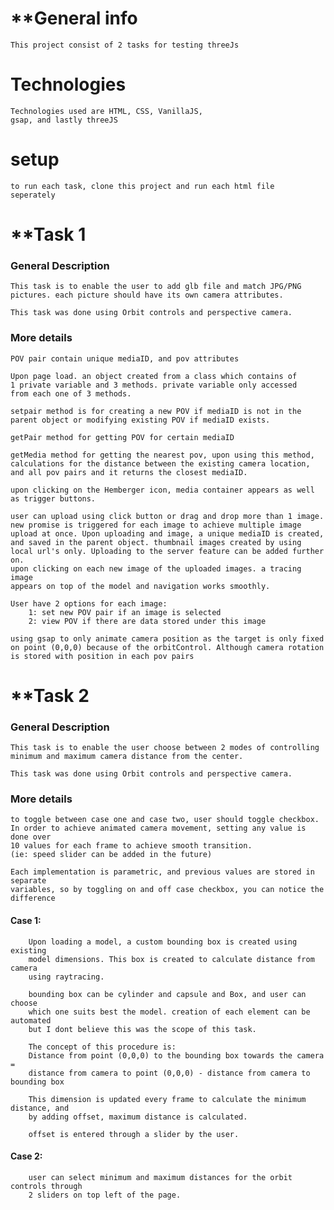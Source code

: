 # **General info 
    This project consist of 2 tasks for testing threeJs 

# Technologies
    Technologies used are HTML, CSS, VanillaJS,
    gsap, and lastly threeJS

# setup
    to run each task, clone this project and run each html file 
    seperately

# **Task 1 
### General Description
    This task is to enable the user to add glb file and match JPG/PNG
    pictures. each picture should have its own camera attributes.

    This task was done using Orbit controls and perspective camera.
### More details
    POV pair contain unique mediaID, and pov attributes

    Upon page load. an object created from a class which contains of 
    1 private variable and 3 methods. private variable only accessed 
    from each one of 3 methods.  

    setpair method is for creating a new POV if mediaID is not in the 
    parent object or modifying existing POV if mediaID exists.

    getPair method for getting POV for certain mediaID

    getMedia method for getting the nearest pov, upon using this method,
    calculations for the distance between the existing camera location, 
    and all pov pairs and it returns the closest mediaID.

    upon clicking on the Hemberger icon, media container appears as well
    as trigger buttons.

    user can upload using click button or drag and drop more than 1 image.
    new promise is triggered for each image to achieve multiple image 
    upload at once. Upon uploading and image, a unique mediaID is created,
    and saved in the parent object. thumbnail images created by using
    local url's only. Uploading to the server feature can be added further on.
    upon clicking on each new image of the uploaded images. a tracing image
    appears on top of the model and navigation works smoothly.

    User have 2 options for each image: 
        1: set new POV pair if an image is selected
        2: view POV if there are data stored under this image

    using gsap to only animate camera position as the target is only fixed
    on point (0,0,0) because of the orbitControl. Although camera rotation
    is stored with position in each pov pairs

# **Task 2 
### General Description

    This task is to enable the user choose between 2 modes of controlling
    minimum and maximum camera distance from the center.

    This task was done using Orbit controls and perspective camera.

### More details
    to toggle between case one and case two, user should toggle checkbox.
    In order to achieve animated camera movement, setting any value is done over 
    10 values for each frame to achieve smooth transition. 
    (ie: speed slider can be added in the future)

    Each implementation is parametric, and previous values are stored in separate 
    variables, so by toggling on and off case checkbox, you can notice the difference
#### Case 1:
        Upon loading a model, a custom bounding box is created using existing
        model dimensions. This box is created to calculate distance from camera
        using raytracing. 

        bounding box can be cylinder and capsule and Box, and user can choose
        which one suits best the model. creation of each element can be automated
        but I dont believe this was the scope of this task. 

        The concept of this procedure is:
        Distance from point (0,0,0) to the bounding box towards the camera =
        distance from camera to point (0,0,0) - distance from camera to bounding box

        This dimension is updated every frame to calculate the minimum distance, and
        by adding offset, maximum distance is calculated.

        offset is entered through a slider by the user.

#### Case 2: 
        user can select minimum and maximum distances for the orbit controls through
        2 sliders on top left of the page.


